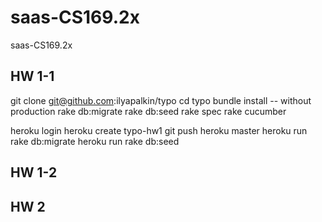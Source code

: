 # saas-CS169.2x

saas-CS169.2x

## HW 1-1
git clone git@github.com:ilyapalkin/typo
cd typo
bundle install -- without production
rake db:migrate
rake db:seed
rake spec
rake cucumber

heroku login
heroku create typo-hw1
git push heroku master
heroku run rake db:migrate
heroku run rake db:seed

## HW 1-2


## HW 2
